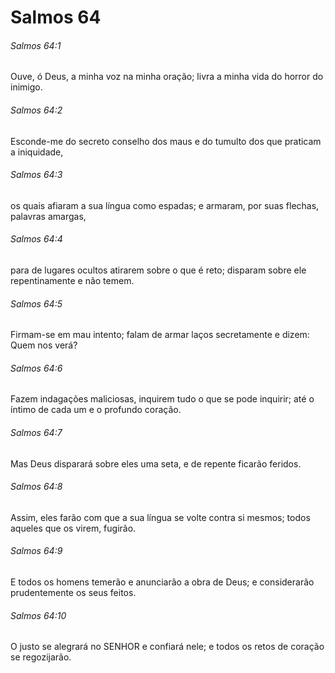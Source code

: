 # Salmos 64

###### Salmos 64:1

Ouve, ó Deus, a minha voz na minha oração; livra a minha vida do horror do inimigo.

###### Salmos 64:2

Esconde-me do secreto conselho dos maus e do tumulto dos que praticam a iniquidade,

###### Salmos 64:3

os quais afiaram a sua língua como espadas; e armaram, por suas flechas, palavras amargas,

###### Salmos 64:4

para de lugares ocultos atirarem sobre o que é reto; disparam sobre ele repentinamente e não temem.

###### Salmos 64:5

Firmam-se em mau intento; falam de armar laços secretamente e dizem: Quem nos verá?

###### Salmos 64:6

Fazem indagações maliciosas, inquirem tudo o que se pode inquirir; até o íntimo de cada um e o profundo coração.

###### Salmos 64:7

Mas Deus disparará sobre eles uma seta, e de repente ficarão feridos.

###### Salmos 64:8

Assim, eles farão com que a sua língua se volte contra si mesmos; todos aqueles que os virem, fugirão.

###### Salmos 64:9

E todos os homens temerão e anunciarão a obra de Deus; e considerarão prudentemente os seus feitos.

###### Salmos 64:10

O justo se alegrará no SENHOR e confiará nele; e todos os retos de coração se regozijarão.


